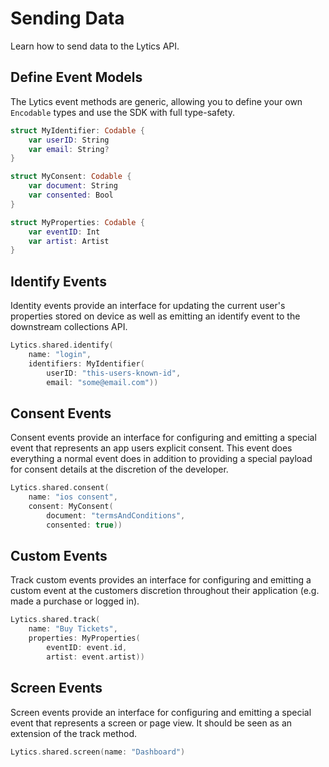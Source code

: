 # Sending Data

Learn how to send data to the Lytics API.

## Define Event Models

The Lytics event methods are generic, allowing you to define your own `Encodable` types and use the SDK with full type-safety.

```swift
struct MyIdentifier: Codable {
    var userID: String
    var email: String?
}

struct MyConsent: Codable {
    var document: String
    var consented: Bool
}

struct MyProperties: Codable {
    var eventID: Int
    var artist: Artist
}
```

## Identify Events

Identity events provide an interface for updating the current user's properties stored on device as well as emitting an identify event to the downstream collections API.

```swift
Lytics.shared.identify(
    name: "login",
    identifiers: MyIdentifier(
        userID: "this-users-known-id",
        email: "some@email.com"))
```

## Consent Events

Consent events provide an interface for configuring and emitting a special event that represents an app users explicit consent. This event does everything a normal event does in addition to providing a special payload for consent details at the discretion of the developer.

```swift
Lytics.shared.consent(
    name: "ios consent",
    consent: MyConsent(
        document: "termsAndConditions",
        consented: true))
```

## Custom Events

Track custom events provides an interface for configuring and emitting a custom event at the customers discretion throughout their application (e.g. made a purchase or logged in).

```swift
Lytics.shared.track(
    name: "Buy Tickets",
    properties: MyProperties(
        eventID: event.id,
        artist: event.artist))
```

## Screen Events

Screen events provide an interface for configuring and emitting a special event that represents a screen or page view. It should be seen as an extension of the track method.

```swift
Lytics.shared.screen(name: "Dashboard")
```

